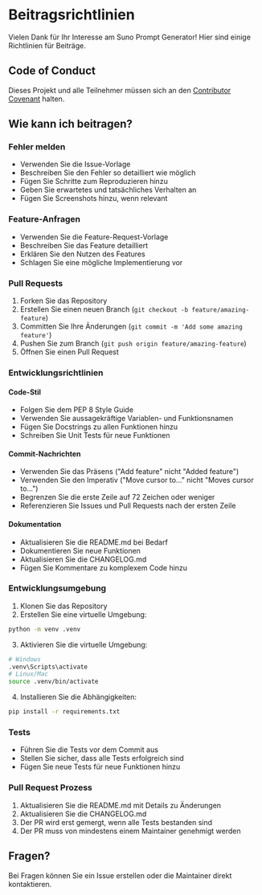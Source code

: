 # Beitragsrichtlinien

Vielen Dank für Ihr Interesse am Suno Prompt Generator! Hier sind einige Richtlinien für Beiträge.

## Code of Conduct

Dieses Projekt und alle Teilnehmer müssen sich an den [Contributor Covenant](https://www.contributor-covenant.org/version/2/0/code_of_conduct/) halten.

## Wie kann ich beitragen?

### Fehler melden

- Verwenden Sie die Issue-Vorlage
- Beschreiben Sie den Fehler so detailliert wie möglich
- Fügen Sie Schritte zum Reproduzieren hinzu
- Geben Sie erwartetes und tatsächliches Verhalten an
- Fügen Sie Screenshots hinzu, wenn relevant

### Feature-Anfragen

- Verwenden Sie die Feature-Request-Vorlage
- Beschreiben Sie das Feature detailliert
- Erklären Sie den Nutzen des Features
- Schlagen Sie eine mögliche Implementierung vor

### Pull Requests

1. Forken Sie das Repository
2. Erstellen Sie einen neuen Branch (`git checkout -b feature/amazing-feature`)
3. Committen Sie Ihre Änderungen (`git commit -m 'Add some amazing feature'`)
4. Pushen Sie zum Branch (`git push origin feature/amazing-feature`)
5. Öffnen Sie einen Pull Request

### Entwicklungsrichtlinien

#### Code-Stil

- Folgen Sie dem PEP 8 Style Guide
- Verwenden Sie aussagekräftige Variablen- und Funktionsnamen
- Fügen Sie Docstrings zu allen Funktionen hinzu
- Schreiben Sie Unit Tests für neue Funktionen

#### Commit-Nachrichten

- Verwenden Sie das Präsens ("Add feature" nicht "Added feature")
- Verwenden Sie den Imperativ ("Move cursor to..." nicht "Moves cursor to...")
- Begrenzen Sie die erste Zeile auf 72 Zeichen oder weniger
- Referenzieren Sie Issues und Pull Requests nach der ersten Zeile

#### Dokumentation

- Aktualisieren Sie die README.md bei Bedarf
- Dokumentieren Sie neue Funktionen
- Aktualisieren Sie die CHANGELOG.md
- Fügen Sie Kommentare zu komplexem Code hinzu

### Entwicklungsumgebung

1. Klonen Sie das Repository
2. Erstellen Sie eine virtuelle Umgebung:
```bash
python -m venv .venv
```
3. Aktivieren Sie die virtuelle Umgebung:
```bash
# Windows
.venv\Scripts\activate
# Linux/Mac
source .venv/bin/activate
```
4. Installieren Sie die Abhängigkeiten:
```bash
pip install -r requirements.txt
```

### Tests

- Führen Sie die Tests vor dem Commit aus
- Stellen Sie sicher, dass alle Tests erfolgreich sind
- Fügen Sie neue Tests für neue Funktionen hinzu

### Pull Request Prozess

1. Aktualisieren Sie die README.md mit Details zu Änderungen
2. Aktualisieren Sie die CHANGELOG.md
3. Der PR wird erst gemergt, wenn alle Tests bestanden sind
4. Der PR muss von mindestens einem Maintainer genehmigt werden

## Fragen?

Bei Fragen können Sie ein Issue erstellen oder die Maintainer direkt kontaktieren. 